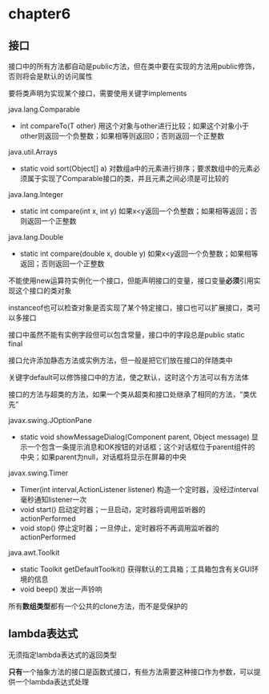 # chapter6

## 接口

接口中的所有方法都自动是public方法，但在类中要在实现的方法用public修饰，否则将会是默认的访问属性

要将类声明为实现某个接口，需要使用关键字implements

java.lang.Comparable<T>

- int compareTo(T other)
  用这个对象与other进行比较；如果这个对象小于other则返回一个负整数；如果相等则返回0；否则返回一个正整数

java.util.Arrays

- static void sort(Object[] a)
  对数组a中的元素进行排序；要求数组中的元素必须属于实现了Comparable接口的类，并且元素之间必须是可比较的

java.lang.Integer

- static int compare(int x, int y) 如果x<y返回一个负整数；如果相等返回；否则返回一个正整数

java.lang.Double

- static int compare(double x, double y) 如果x<y返回一个负整数；如果相等返回；否则返回一个正整数

不能使用new运算符实例化一个接口，但能声明接口的变量，接口变量**必须**引用实现这个接口的类对象

instanceof也可以检查对象是否实现了某个特定接口，接口也可以扩展接口，类可以多接口

接口中虽然不能有实例字段但可以包含常量，接口中的字段总是public static final

接口允许添加静态方法或实例方法，但一般是把它们放在接口的伴随类中

关键字default可以修饰接口中的方法，使之默认，这时这个方法可以有方法体

接口的方法与超类的方法，如果一个类从超类和接口处继承了相同的方法，“类优先”

javax.swing.JOptionPane

- static void showMessageDialog(Component parent, Object message)
  显示一个包含一条提示消息和OK按钮的对话框；这个对话框位于parent组件的中央；如果parent为null，对话框将显示在屏幕的中央

javax.swing.Timer

- Timer(int interval,ActionListener listener) 构造一个定时器，没经过interval毫秒通知listener一次
- void start() 启动定时器；一旦启动，定时器将调用监听器的actionPerformed
- void stop() 停止定时器；一旦停止，定时器将不再调用监听器的actionPerformed

java.awt.Toolkit

- static Toolkit getDefaultToolkit() 获得默认的工具箱；工具箱包含有关GUI环境的信息
- void beep() 发出一声铃响

所有**数组类型**都有一个公共的clone方法，而不是受保护的

## lambda表达式

无须指定lambda表达式的返回类型

**只有**一个抽象方法的接口是函数式接口，有些方法需要这种接口作为参数，可以提供一个lambda表达式处理
